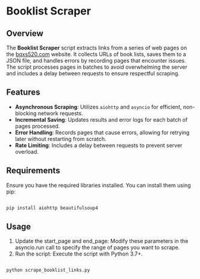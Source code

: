 # Booklist Scraper

## Overview

The **Booklist Scraper** script extracts links from a series of web pages on the [bqxs520.com](https://www.bqxs520.com) website. It collects URLs of book lists, saves them to a JSON file, and handles errors by recording pages that encounter issues. The script processes pages in batches to avoid overwhelming the server and includes a delay between requests to ensure respectful scraping.

## Features

- **Asynchronous Scraping**: Utilizes `aiohttp` and `asyncio` for efficient, non-blocking network requests.
- **Incremental Saving**: Updates results and error logs for each batch of pages processed.
- **Error Handling**: Records pages that cause errors, allowing for retrying later without restarting from scratch.
- **Rate Limiting**: Includes a delay between requests to prevent server overload.

## Requirements

Ensure you have the required libraries installed. You can install them using pip:

```bash

pip install aiohttp beautifulsoup4

```

## Usage

1. Update the start_page and end_page: Modify these parameters in the asyncio.run call to specify the range of pages you want to scrape.
2. Run the script: Execute the script with Python 3.7+.

```bash

python scrape_booklist_links.py

```
